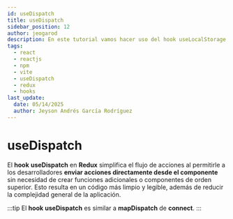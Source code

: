 ```yaml
---
id: useDispatch
title: useDispatch
sidebar_position: 12
author: jeogarod
description: En este tutorial vamos hacer uso del hook useLocalStorage para estandarizar el almacenamiento local o en caché en un proyecto ReactJS
tags:
  - react
  - reactjs
  - npm
  - vite
  - useDispatch
  - redux
  - hooks
last_update:
  date: 05/14/2025
  author: Jeyson Andrés García Rodríguez
---
```


# useDispatch

El **hook** **useDispatch** en **Redux** simplifica el flujo de acciones al permitirle a los desarrolladores **enviar acciones directamente desde el componente** sin necesidad de crear funciones adicionales o componentes de orden superior. Esto resulta en un código más limpio y legible, además de reducir la complejidad general de la aplicación.

:::tip
El **hook** **useDispatch** es similar a **mapDispatch** de **connect**. 
:::
